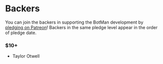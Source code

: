 # Backers

You can join the backers in supporting the BotMan development by [pledging on Patreon](https://www.patreon.com/botman)! 
Backers in the same pledge level appear in the order of pledge date.

### $10+
- Taylor Otwell

